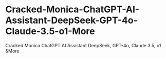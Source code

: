 # Cracked-Monica-ChatGPT-AI-Assistant-DeepSeek-GPT-4o-Claude-3.5-o1-More
Cracked Monica ChatGPT AI Assistant  DeepSeek, GPT-4o, Claude 3.5, o1 &amp;More
